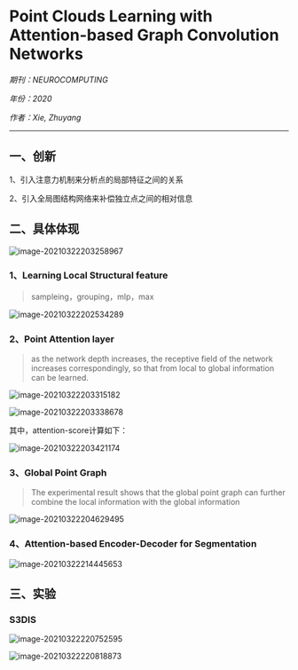 # Point Clouds Learning with Attention-based Graph Convolution Networks

*期刊：NEUROCOMPUTING*

*年份：2020*

*作者：Xie, Zhuyang*

---

## 一、创新

1、引入注意力机制来分析点的局部特征之间的关系

2、引入全局图结构网络来补偿独立点之间的相对信息

## 二、具体体现

![image-20210322203258967](https://gitee.com/suyunzzz/img/raw/master/img/20210322203259.png)

### 1、Learning Local Structural feature

> sampleing，grouping，mlp，max

![image-20210322202534289](https://gitee.com/suyunzzz/img/raw/master/img/20210322202534.png)

### 2、Point Attention layer

> as the network depth increases, the receptive field of the network increases correspondingly, so that from local to global information can be learned.

![image-20210322203315182](https://gitee.com/suyunzzz/img/raw/master/img/20210322203315.png)



![image-20210322203338678](https://gitee.com/suyunzzz/img/raw/master/img/20210322203338.png)



其中，attention-score计算如下：

![image-20210322203421174](https://gitee.com/suyunzzz/img/raw/master/img/20210322203421.png)

### 3、Global Point Graph

> The experimental result shows that the global point graph can further combine the local information with the global information

![image-20210322204629495](https://gitee.com/suyunzzz/img/raw/master/img/20210322204629.png)

### 4、Attention-based Encoder-Decoder for Segmentation

![image-20210322214445653](https://gitee.com/suyunzzz/img/raw/master/img/20210322214445.png)

## 三、实验

### S3DIS

![image-20210322220752595](https://gitee.com/suyunzzz/img/raw/master/img/20210322220752.png)

![image-20210322220818873](https://gitee.com/suyunzzz/img/raw/master/img/20210322220819.png)
